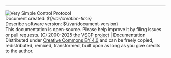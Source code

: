 
---

![Very Simple Control Protocol](./images/logo_100.png "Very Simple Control Protocol")  
Document created: *${/var/creation-time}*  
Describe software version: ${/var/document-version}  
This documentation is open-source. Please help improve it by filing issues or pull requests.
(C) 2000-2025 [the VSCP project](https://www.vscp.org)  | Documentation Distributed under [Creative Commons BY 4.0](https://creativecommons.org/licenses/by/4.0/) and can be freely copied, redistributed, remixed, transformed, built upon as long as you give credits to the author.